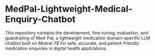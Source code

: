# MedPal-Lightweight-Medical-Enquiry-Chatbot
This repository contains the development, fine-tuning, evaluation, and guardrailing of Med-Pal, a lightweight medication domain–specific LLM chatbot built on Mistral-7B for safe, accurate, and patient-friendly medication enquiries in digital health applications.
